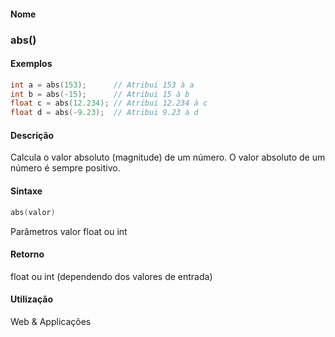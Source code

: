 
#### Nome
### abs()

#### Exemplos

```pde
int a = abs(153);      // Atribui 153 à a
int b = abs(-15);      // Atribui 15 à b 
float c = abs(12.234); // Atribui 12.234 à c
float d = abs(-9.23);  // Atribui 9.23 à d

```

#### Descrição
Calcula o valor absoluto (magnitude) de um número. O valor absoluto de um número é sempre positivo.

#### Sintaxe
```pde
abs(valor)

```
Parâmetros
valor
float ou int

#### Retorno

	
float ou int (dependendo dos valores de entrada)

#### Utilização

	
Web & Applicações
